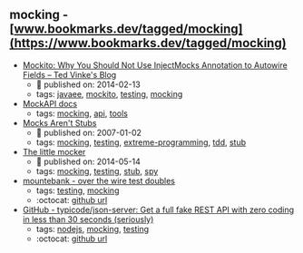 mocking - [www.bookmarks.dev/tagged/mocking](https://www.bookmarks.dev/tagged/mocking)
---
* [Mockito: Why You Should Not Use InjectMocks Annotation to Autowire Fields – Ted Vinke's Blog](https://tedvinke.wordpress.com/2014/02/13/mockito-why-you-should-not-use-injectmocks-annotation-to-autowire-fields/)
    * :calendar: published on: 2014-02-13
    * tags: [javaee](../tagged/javaee.md), [mockito](../tagged/mockito.md), [testing](../tagged/testing.md), [mocking](../tagged/mocking.md)
* [MockAPI docs](https://www.mockapi.io/docs)
    * tags: [mocking](../tagged/mocking.md), [api](../tagged/api.md), [tools](../tagged/tools.md)
* [Mocks Aren't Stubs](https://martinfowler.com/articles/mocksArentStubs.html)
    * :calendar: published on: 2007-01-02
    * tags: [mocking](../tagged/mocking.md), [testing](../tagged/testing.md), [extreme-programming](../tagged/extreme-programming.md), [tdd](../tagged/tdd.md), [stub](../tagged/stub.md)
* [The little mocker](https://blog.cleancoder.com/uncle-bob/2014/05/14/TheLittleMocker.html)
    * :calendar: published on: 2014-05-14
    * tags: [mocking](../tagged/mocking.md), [testing](../tagged/testing.md), [stub](../tagged/stub.md), [spy](../tagged/spy.md)
* [mountebank - over the wire test doubles](http://www.mbtest.org/)
    * tags: [testing](../tagged/testing.md), [mocking](../tagged/mocking.md)
    * :octocat: [github url](https://github.com/bbyars/mountebank)
* [GitHub - typicode/json-server: Get a full fake REST API with zero coding in less than 30 seconds (seriously)](https://github.com/typicode/json-server)
    * tags: [nodejs](../tagged/nodejs.md), [mocking](../tagged/mocking.md), [testing](../tagged/testing.md)
    * :octocat: [github url](https://github.com/typicode/json-server)
